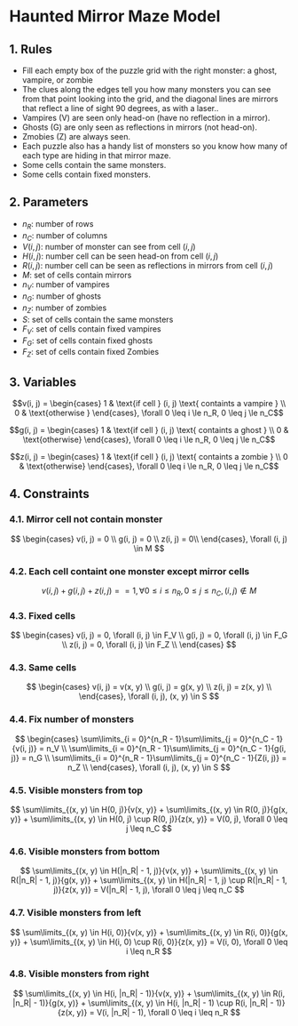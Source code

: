 # Haunted Mirror Maze Model
## 1. Rules
- Fill each empty box of the puzzle grid with the right monster: a ghost, vampire, or zombie
- The clues along the edges tell you how many monsters you can see from that point looking into the grid, and the diagonal lines are mirrors that reflect a line of sight 90 degrees, as with a laser..
- Vampires (V) are seen only head-on (have no reflection in a mirror).
- Ghosts (G) are only seen as reflections in mirrors (not head-on).
- Zmobies (Z) are always seen.
- Each puzzle also has a handy list of monsters so you know how many of each type are hiding in that mirror maze.
- Some cells contain the same monsters.
- Some cells contain fixed monsters.

## 2. Parameters
- $n_R$: number of rows
- $n_C$: number of columns
- $V(i, j)$: number of monster can see from cell $(i, j)$
- $H(i, j)$: number cell can be seen head-on from cell $(i, j)$
- $R(i, j)$: number cell can be seen as reflections in mirrors from cell $(i, j)$
- $M$: set of cells contain mirrors
- $n_V$: number of vampires
- $n_G$: number of ghosts
- $n_Z$: number of zombies
- $S$: set of cells contain the same monsters
- $F_V$: set of cells contain fixed vampires
- $F_G$: set of cells contain fixed ghosts
- $F_Z$: set of cells contain fixed Zombies

## 3. Variables
$$v(i, j) = \begin{cases}
    1 & \text{if cell } (i, j) \text{ containts a vampire } \\
    0 & \text{otherwise }
\end{cases}, \forall 0 \leq i \le n_R, 0 \leq j \le n_C$$

$$g(i, j) = \begin{cases}
    1 & \text{if cell } (i, j) \text{ containts a ghost } \\
    0 & \text{otherwise}
\end{cases}, \forall 0 \leq i \le n_R, 0 \leq j \le n_C$$

$$z(i, j) = \begin{cases}
    1 & \text{if cell } (i, j) \text{ containts a zombie } \\
    0 & \text{otherwise}
\end{cases}, \forall 0 \leq i \le n_R, 0 \leq j \le n_C$$

## 4. Constraints
### 4.1. Mirror cell not contain monster
$$
\begin{cases}
    v(i, j) = 0 \\
    g(i, j) = 0 \\
    z(i, j) = 0\\
\end{cases}, \forall (i, j) \in M
$$

### 4.2. Each cell containt one monster except mirror cells
$$v(i, j) + g(i, j) + z(i, j) == 1, \forall 0 \leq i \le n_R, 0 \leq j \le n_C, (i, j) \notin M$$

### 4.3. Fixed cells
$$
\begin{cases}
    v(i, j) = 0, \forall (i, j) \in F_V \\
    g(i, j) = 0, \forall (i, j) \in F_G \\
    z(i, j) = 0, \forall (i, j) \in F_Z \\
\end{cases}
$$

### 4.3. Same cells
$$
\begin{cases}
    v(i, j) = v(x, y) \\
    g(i, j) = g(x, y) \\
    z(i, j) = z(x, y) \\
\end{cases}, \forall (i, j), (x, y) \in S
$$

### 4.4. Fix number of monsters
$$
\begin{cases}
    \sum\limits_{i = 0}^{n_R - 1}\sum\limits_{j = 0}^{n_C - 1}{v(i, j)} = n_V \\
    \sum\limits_{i = 0}^{n_R - 1}\sum\limits_{j = 0}^{n_C - 1}{g(i, j)} = n_G \\
    \sum\limits_{i = 0}^{n_R - 1}\sum\limits_{j = 0}^{n_C - 1}{Z(i, j)} = n_Z \\
\end{cases}, \forall (i, j), (x, y) \in S
$$

### 4.5. Visible monsters from top
$$
    \sum\limits_{(x, y) \in H(0, j)}{v(x, y)}
    + \sum\limits_{(x, y) \in R(0, j)}{g(x, y)}
    + \sum\limits_{(x, y) \in H(0, j) \cup R(0, j)}{z(x, y)}
    = V(0, j), \forall 0 \leq j \leq n_C
$$

### 4.6. Visible monsters from bottom
$$
    \sum\limits_{(x, y) \in H(|n_R| - 1, j)}{v(x, y)}
    + \sum\limits_{(x, y) \in R(|n_R| - 1, j)}{g(x, y)}
    + \sum\limits_{(x, y) \in H(|n_R| - 1, j) \cup R(|n_R| - 1, j)}{z(x, y)}
    = V(|n_R| - 1, j), \forall 0 \leq j \leq n_C
$$

### 4.7. Visible monsters from left
$$
    \sum\limits_{(x, y) \in H(i, 0)}{v(x, y)}
    + \sum\limits_{(x, y) \in R(i, 0)}{g(x, y)}
    + \sum\limits_{(x, y) \in H(i, 0) \cup R(i, 0)}{z(x, y)}
    = V(i, 0), \forall 0 \leq i \leq n_R
$$

### 4.8. Visible monsters from right
$$
    \sum\limits_{(x, y) \in H(i, |n_R| - 1)}{v(x, y)}
    + \sum\limits_{(x, y) \in R(i, |n_R| - 1)}{g(x, y)}
    + \sum\limits_{(x, y) \in H(i, |n_R| - 1) \cup R(i, |n_R| - 1)}{z(x, y)}
    = V(i, |n_R| - 1), \forall 0 \leq i \leq n_R
$$
